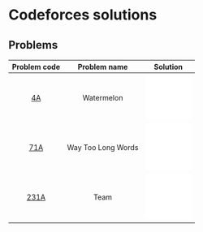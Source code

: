 # Codeforces solutions

## Problems

| __Problem code__ | __Problem name__ | __Solution__ |
| :---: | :---: | :---: |
| [4A](https://codeforces.com/problemset/problem/4/A) | Watermelon | [<img src="res/bright-light-bulb.svg">](src/watermelon/main.cpp) |
| [71A](https://codeforces.com/problemset/problem/71/A) | Way Too Long Words | [<img src="res/bright-light-bulb.svg">](src/way-too-long-words/main.cpp) |
| [231A](https://codeforces.com/problemset/problem/231/A) | Team | [<img src="res/bright-light-bulb.svg">](src/team/main.cpp) |
